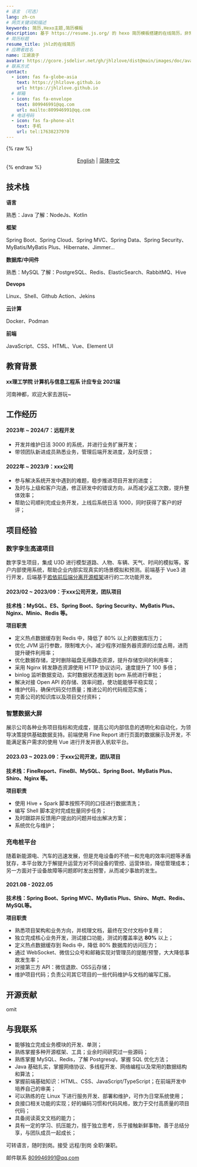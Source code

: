 ```yaml
---
# 语言 （可选）
lang: zh-cn
# 网页关键词和描述
keywords: 简历,Hexo主题,简历模板
description: 基于 https://resume.js.org/ 的 hexo 简历模板搭建的在线简历，非常感谢作者！^_^，Github 地址：https://github.com/xaoxuu/resume-docs。<br/>“我希望我在温度高的时候变成水蒸气，升到天上；遇到冷空气，我又可以凝结成水，再次回到大地，滋养土地”。 ——胡歌
# 简历标题
resume_title: jhlz的在线简历
# 应聘者姓名
name: 江湖浪子
avatar: https://gcore.jsdelivr.net/gh/jhlzlove/dist@main/images/doc/avatar.jpeg
# 联系方式
contact:
  - icon: fas fa-globe-asia
    text: https://jhlzlove.github.io
    url: https://jhlzlove.github.io
  # 邮箱
  - icon: fas fa-envelope
    text: 809946991@qq.com
    url: mailto:809946991@qq.com
  # 电话号码
  - icon: fas fa-phone-alt
    text: 手机
    url: tel:17638237970
---
```


{% raw %}
<center>
<a href='/resume-doc/'>English</a> | <a href='/resume-doc/zh-cn/'>简体中文</a>
</center>
{% endraw %}

## <i class="fas fa-flag"></i> 技术栈

**语言**

熟悉：Java
了解：NodeJs、Kotlin

**框架**

Spring Boot、Spring Cloud、Spring MVC、Spring Data、Spring Security、MyBatis/MyBatis Plus、Hibernate、Jimmer...

**数据库/中间件**

熟悉：MySQL
了解：PostgreSQL、Redis、ElasticSearch、RabbitMQ、Hive

**Devops**

Linux、Shell、Github Action、Jekins

**云计算**

Docker、Podman

**前端**

JavaScript、CSS、HTML、Vue、Element UI

## <i class="fas fa-user-graduate"></i> 教育背景

**xx理工学院 计算机与信息工程系 计应专业 2021届**

河南神都，欢迎大家去游玩~

## <i class="fas fa-user-tie"></i> 工作经历

#### 2023年 ~ 2024/7：远程开发

- 开发并维护日活 3000 的系统，并进行业务扩展开发；
- 带领团队新进成员熟悉业务，管理后端开发进度，及时反馈；

#### 2022年 ~ 2023/9：xxx公司

- 参与解决系统开发中遇到的难题，稳步推进项目开发的进度；
- 及时与上级和客户沟通，修正研发中的错误方向，从而减少返工次数，提升整体效率；
- 帮助公司顺利完成业务开发，上线后系统日活 1000，同时获得了客户的好评；

## <i class="fas fa-award"></i> 项目经验

### 数字孪生高速项目

数字孪生项目，集成 U3D 进行模型道路、人物、车辆、天气、时间的模拟等。客户内部使用系统，帮助企业内部实现真实的场景模拟和预测。前端基于 Vue3 进行开发，后端基于[若依前后端分离开源框架](http://doc.ruoyi.vip/ruoyi-vue/)进行的二次功能开发。

#### 2023/02 ~ 2023/09：于xxx公司开发，团队项目

**技术栈：MySQL、ES、Spring Boot、Spring Security、MyBatis Plus、Nginx、Minio、Redis 等。**

**项目职责**

- 定义热点数据缓存到 Redis 中，降低了 80% 以上的数据库压力；
- 优化 JVM 运行参数，限制堆大小，减少程序对服务器资源的过度占用，进而提升硬件利用率；
- 优化数据存储，定时删除磁盘无用静态资源，提升存储空间的利用率；
- 采用 Nginx 转发静态资源使用 HTTP 协议访问，速度提升了 100 多倍；
- binlog 监听数据变动，实时数据状态推送到 bpm 系统进行审批；
- 解决对接 Open API 的存储、效率问题，使功能能够平稳实现；
- 维护代码，确保代码交付质量；推进公司的代码规范实施；
- 完善公司的知识库以及项目交付资料；

### 智慧数据大屏

展示公司各种业务项目指标和完成度，提高公司内部信息的透明化和自动化，为领导决策提供基础数据支持。前端使用 Fine Report 进行页面的数据展示及开发，不能满足客户需求的使用 Vue 进行开发并嵌入帆软平台。

#### 2023.03 ~ 2023.09：于xxx公司开发，团队项目

**技术栈：FineReport、FineBI、MySQL、Spring Boot、MyBatis Plus、Shiro、Nginx 等。**

**项目职责**

- 使用 Hive + Spark 脚本按照不同的口径进行数据清洗；
- 编写 Shell 脚本定时完成批量同步任务；
- 及时跟踪并反馈用户提出的问题并给出解决方案；
- 系统优化与维护；

### 充电桩平台

随着新能源电、汽车的迅速发展，但是充电设备的不统一和充电的效率问题等矛盾犹存，本平台致力于解提升运营方对不同设备的管控、运营体验，降低管理成本；另一方面对于设备故障等问题即时发出预警，从而减少事故的发生。

#### 2021.08 - 2022.05

**技术栈：Spring Boot、Spring MVC、MyBatis Plus、Shiro、Mqtt、Redis、MySQL等。**

**项目职责**

- 熟悉项目架构和业务方向，并梳理文档，最终在交付文档中复用；
- 独立完成核心业务开发，测试接口功能，测试的覆盖率达 **80%** 以上；
- 定义热点数据缓存到 Redis 中，降低 80% 数据库的访问压力；
- 通过 WebSocket、微信公众号和邮箱实现对管理员的提醒/预警，大大降低事故发生率；
- 对接第三方 API：微信退款、OSS云存储；
- 维护项目代码；负责公司其它项目的一些代码维护与文档的编写汇报。

## <i class="fab fa-github"></i> 开源贡献

omit

## <i class="fas fa-phone-alt"></i> 与我联系

- 能够独立完成业务模块的开发、单测；
- 熟练掌握多种开源框架、工具；业余时间研究过一些源码；
- 熟练掌握 MySQL、Redis，了解 Postgresql，掌握 SQL 优化方法；
- Java 基础扎实，掌握网络协议、多线程开发、网络编程以及常用的数据结构和算法；
- 掌握前端基础知识：HTML、CSS、JavaScript/TypeScript；在前端开发中培养自己的审美；
- 可以熟练的在 Linux 下进行服务开发、部署和维护，可作为日常系统使用；
- 良接口相关功能的实现；好的编码习惯和代码风格，致力于交付高质量的项目代码；
- 具备阅读英文文档的能力；
- 具有一定的学习、抗压能力，擅于独立思考，乐于接触新鲜事物，善于总结分享，与团队成员一起成长；

可转语言，随时到岗。接受 远程/到岗 全职/兼职。

<i class="fas fa-envelope fa-fw"></i> 邮件联系 809946991@qq.com
